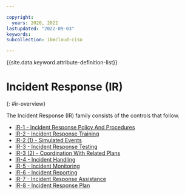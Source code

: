 ```yaml
---

copyright:
  years: 2020, 2022
lastupdated: "2022-09-03"
keywords: 
subcollection: ibmcloud-ciso

---
```




{{site.data.keyword.attribute-definition-list}}



# Incident Response (IR)
{: #ir-overview}

The Incident Response (IR) family consists of the controls that follow.

- [IR-1 - Incident Response Policy And Procedures](/docs/ibmcloud-ciso?topic=ibmcloud-ciso-ir-1)
- [IR-2 - Incident Response Training](/docs/ibmcloud-ciso?topic=ibmcloud-ciso-ir-2)
- [IR-2 (1) - Simulated Events](/docs/ibmcloud-ciso?topic=ibmcloud-ciso-ir-2.1)
- [IR-3 - Incident Response Testing](/docs/ibmcloud-ciso?topic=ibmcloud-ciso-ir-3)
- [IR-3 (2) - Coordination With Related Plans](/docs/ibmcloud-ciso?topic=ibmcloud-ciso-ir-3.2)
- [IR-4 - Incident Handling](/docs/ibmcloud-ciso?topic=ibmcloud-ciso-ir-4)
- [IR-5 - Incident Monitoring](/docs/ibmcloud-ciso?topic=ibmcloud-ciso-ir-5)
- [IR-6 - Incident Reporting](/docs/ibmcloud-ciso?topic=ibmcloud-ciso-ir-6)
- [IR-7 - Incident Response Assistance](/docs/ibmcloud-ciso?topic=ibmcloud-ciso-ir-7)
- [IR-8 - Incident Response Plan](/docs/ibmcloud-ciso?topic=ibmcloud-ciso-ir-8)



